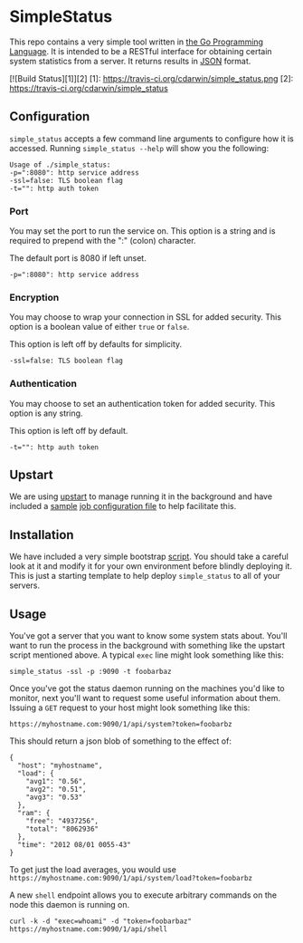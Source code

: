 SimpleStatus
============

This repo contains a very simple tool written in [the Go Programming Language](http://golang.org/). It is intended to be a RESTful interface for obtaining certain system statistics from a server. It returns results in [JSON](http://www.json.org/) format.

[![Build Status][1]][2]
[1]: https://travis-ci.org/cdarwin/simple_status.png
[2]: https://travis-ci.org/cdarwin/simple_status

## Configuration

`simple_status` accepts a few command line arguments to configure how it is accessed. Running `simple_status --help` will show you the following:

    Usage of ./simple_status:
    -p=":8080": http service address
    -ssl=false: TLS boolean flag
    -t="": http auth token

### Port

You may set the port to run the service on. This option is a string and is required to prepend with the ":" (colon) character. 

The default port is 8080 if left unset.

    -p=":8080": http service address

### Encryption

You may choose to wrap your connection in SSL for added security. This option is a boolean value of either `true` or `false`. 

This option is left off by defaults for simplicity.

    -ssl=false: TLS boolean flag

### Authentication

You may choose to set an authentication token for added security. This option is any string.

This option is left off by default.

    -t="": http auth token

## Upstart

We are using [upstart](http://upstart.ubuntu.com/) to manage running it in the background and have included a [sample](https://github.com/cdarwin/simple_status/blob/master/simple_status.conf) [job configuration file](http://upstart.ubuntu.com/cookbook/#job-configuration-file) to help facilitate this.

## Installation

We have included a very simple bootstrap [script](https://github.com/cdarwin/simple_status/blob/master/install.sh). You should take a careful look at it and modify it for your own environment before blindly deploying it. This is just a starting template to help deploy `simple_status` to all of your servers.

## Usage

You've got a server that you want to know some system stats about. You'll want to run the process in the background with something like the upstart script mentioned above. A typical `exec` line might look something like this:

    simple_status -ssl -p :9090 -t foobarbaz

Once you've got the status daemon running on the machines you'd like to monitor, next you'll want to request some useful information about them. Issuing a `GET` request to your host might look something like this:

    https://myhostname.com:9090/1/api/system?token=foobarbz

This should return a json blob of something to the effect of:

    {
      "host": "myhostname",
      "load": {
        "avg1": "0.56",
        "avg2": "0.51",
        "avg3": "0.53"
      },
      "ram": {
        "free": "4937256",
        "total": "8062936"
      },
      "time": "2012 08/01 0055-43"
    }

To get just the load averages, you would use `https://myhostname.com:9090/1/api/system/load?token=foobarbz`

A new `shell` endpoint allows you to execute arbitrary commands on the node this daemon is running on.
    
    curl -k -d "exec=whoami" -d "token=foobarbaz" https://myhostname.com:9090/1/api/shell
